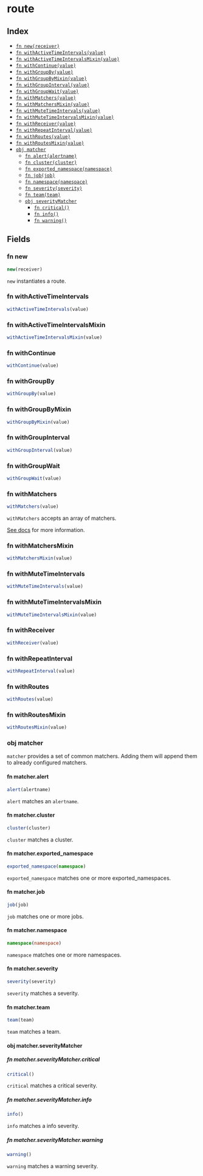 # route



## Index

* [`fn new(receiver)`](#fn-new)
* [`fn withActiveTimeIntervals(value)`](#fn-withactivetimeintervals)
* [`fn withActiveTimeIntervalsMixin(value)`](#fn-withactivetimeintervalsmixin)
* [`fn withContinue(value)`](#fn-withcontinue)
* [`fn withGroupBy(value)`](#fn-withgroupby)
* [`fn withGroupByMixin(value)`](#fn-withgroupbymixin)
* [`fn withGroupInterval(value)`](#fn-withgroupinterval)
* [`fn withGroupWait(value)`](#fn-withgroupwait)
* [`fn withMatchers(value)`](#fn-withmatchers)
* [`fn withMatchersMixin(value)`](#fn-withmatchersmixin)
* [`fn withMuteTimeIntervals(value)`](#fn-withmutetimeintervals)
* [`fn withMuteTimeIntervalsMixin(value)`](#fn-withmutetimeintervalsmixin)
* [`fn withReceiver(value)`](#fn-withreceiver)
* [`fn withRepeatInterval(value)`](#fn-withrepeatinterval)
* [`fn withRoutes(value)`](#fn-withroutes)
* [`fn withRoutesMixin(value)`](#fn-withroutesmixin)
* [`obj matcher`](#obj-matcher)
  * [`fn alert(alertname)`](#fn-matcheralert)
  * [`fn cluster(cluster)`](#fn-matchercluster)
  * [`fn exported_namespace(namespace)`](#fn-matcherexported_namespace)
  * [`fn job(job)`](#fn-matcherjob)
  * [`fn namespace(namespace)`](#fn-matchernamespace)
  * [`fn severity(severity)`](#fn-matcherseverity)
  * [`fn team(team)`](#fn-matcherteam)
  * [`obj severityMatcher`](#obj-matcherseveritymatcher)
    * [`fn critical()`](#fn-matcherseveritymatchercritical)
    * [`fn info()`](#fn-matcherseveritymatcherinfo)
    * [`fn warning()`](#fn-matcherseveritymatcherwarning)

## Fields

### fn new

```ts
new(receiver)
```

`new` instantiates a route.

### fn withActiveTimeIntervals

```ts
withActiveTimeIntervals(value)
```



### fn withActiveTimeIntervalsMixin

```ts
withActiveTimeIntervalsMixin(value)
```



### fn withContinue

```ts
withContinue(value)
```



### fn withGroupBy

```ts
withGroupBy(value)
```



### fn withGroupByMixin

```ts
withGroupByMixin(value)
```



### fn withGroupInterval

```ts
withGroupInterval(value)
```



### fn withGroupWait

```ts
withGroupWait(value)
```



### fn withMatchers

```ts
withMatchers(value)
```

`withMatchers` accepts an array of matchers.

[See docs](https://prometheus.io/docs/alerting/latest/configuration/#matcher)
for more information.


### fn withMatchersMixin

```ts
withMatchersMixin(value)
```



### fn withMuteTimeIntervals

```ts
withMuteTimeIntervals(value)
```



### fn withMuteTimeIntervalsMixin

```ts
withMuteTimeIntervalsMixin(value)
```



### fn withReceiver

```ts
withReceiver(value)
```



### fn withRepeatInterval

```ts
withRepeatInterval(value)
```



### fn withRoutes

```ts
withRoutes(value)
```



### fn withRoutesMixin

```ts
withRoutesMixin(value)
```



### obj matcher

`matcher` provides a set of common matchers. Adding them will append them to
already configured matchers.


#### fn matcher.alert

```ts
alert(alertname)
```

`alert` matches an `alertname`.

#### fn matcher.cluster

```ts
cluster(cluster)
```

`cluster` matches a cluster.

#### fn matcher.exported_namespace

```ts
exported_namespace(namespace)
```

`exported_namespace` matches one or more exported_namespaces.

#### fn matcher.job

```ts
job(job)
```

`job` matches one or more jobs.

#### fn matcher.namespace

```ts
namespace(namespace)
```

`namespace` matches one or more namespaces.

#### fn matcher.severity

```ts
severity(severity)
```

`severity` matches a severity.

#### fn matcher.team

```ts
team(team)
```

`team` matches a team.

#### obj matcher.severityMatcher


##### fn matcher.severityMatcher.critical

```ts
critical()
```

`critical` matches a critical severity.

##### fn matcher.severityMatcher.info

```ts
info()
```

`info` matches a info severity.

##### fn matcher.severityMatcher.warning

```ts
warning()
```

`warning` matches a warning severity.

